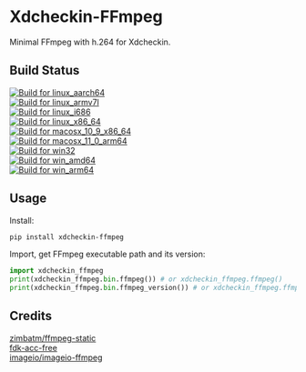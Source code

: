 # Xdcheckin-FFmpeg
Minimal FFmpeg with h.264 for Xdcheckin.

## Build Status
[![Build for linux_aarch64](https://github.com/Pairman/Xdcheckin-FFmpeg/actions/workflows/build-linux_aarch64.yml/badge.svg)](https://github.com/Pairman/Xdcheckin-FFmpeg/actions/workflows/build-linux_aarch64.yml) <br>
[![Build for linux_armv7l](https://github.com/Pairman/Xdcheckin-FFmpeg/actions/workflows/build-linux_armv7l.yml/badge.svg)](https://github.com/Pairman/Xdcheckin-FFmpeg/actions/workflows/build-linux_armv7l.yml) <br>
[![Build for linux_i686](https://github.com/Pairman/Xdcheckin-FFmpeg/actions/workflows/build-linux_i686.yml/badge.svg)](https://github.com/Pairman/Xdcheckin-FFmpeg/actions/workflows/build-linux_i686.yml) <br>
[![Build for linux_x86_64](https://github.com/Pairman/Xdcheckin-FFmpeg/actions/workflows/build-linux_x86_64.yml/badge.svg)](https://github.com/Pairman/Xdcheckin-FFmpeg/actions/workflows/build-linux_x86_64.yml) <br>
[![Build for macosx_10_9_x86_64](https://github.com/Pairman/Xdcheckin-FFmpeg/actions/workflows/build-macosx_10_9_x86_64.yml/badge.svg)](https://github.com/Pairman/Xdcheckin-FFmpeg/actions/workflows/build-macosx_10_9_x86_64.yml) <br>
[![Build for macosx_11_0_arm64](https://github.com/Pairman/Xdcheckin-FFmpeg/actions/workflows/build-macosx_11_0_arm64.yml/badge.svg)](https://github.com/Pairman/Xdcheckin-FFmpeg/actions/workflows/build-macosx_11_0_arm64.yml) <br>
[![Build for win32](https://github.com/Pairman/Xdcheckin-FFmpeg/actions/workflows/build-win32.yml/badge.svg)](https://github.com/Pairman/Xdcheckin-FFmpeg/actions/workflows/build-win32.yml) <br>
[![Build for win_amd64](https://github.com/Pairman/Xdcheckin-FFmpeg/actions/workflows/build-win_amd64.yml/badge.svg)](https://github.com/Pairman/Xdcheckin-FFmpeg/actions/workflows/build-win_amd64.yml) <br>
[![Build for win_arm64](https://github.com/Pairman/Xdcheckin-FFmpeg/actions/workflows/build-win_arm64.yml/badge.svg)](https://github.com/Pairman/Xdcheckin-FFmpeg/actions/workflows/build-win_arm64.yml)

## Usage
Install:
```sh
pip install xdcheckin-ffmpeg
```

Import, get FFmpeg executable path and its version:
```python
import xdcheckin_ffmpeg
print(xdcheckin_ffmpeg.bin.ffmpeg()) # or xdcheckin_ffmpeg.ffmpeg()
print(xdcheckin_ffmpeg.bin.ffmpeg_version()) # or xdcheckin_ffmpeg.ffmpeg_version()
```

## Credits
[zimbatm/ffmpeg-static](https://github.com/zimbatm/ffmpeg-static) <br>
[fdk-acc-free](https://cgit.freedesktop.org/~wtay/fdk-aac/log/?h=fedora) <br>
[imageio/imageio-ffmpeg](https://github.com/imageio/imageio-ffmpeg)
